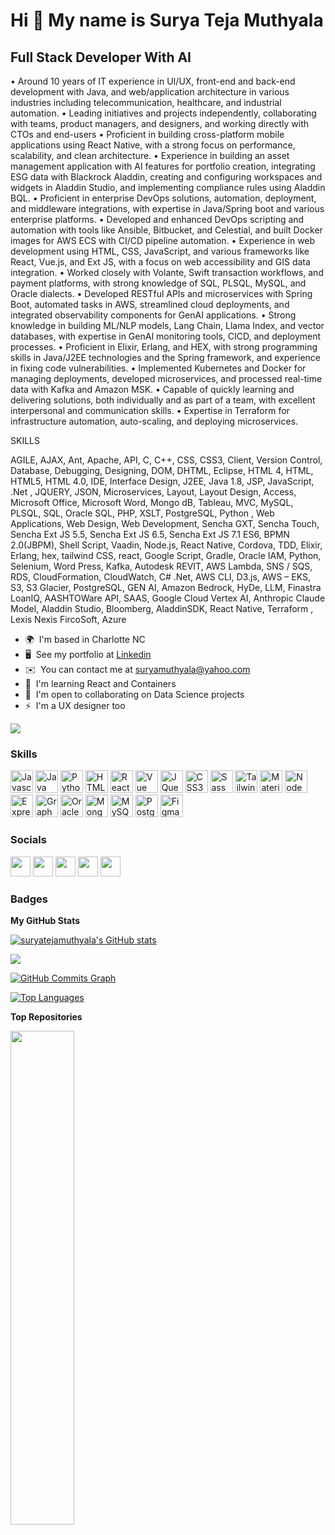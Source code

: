 Hi 👋 My name is Surya Teja Muthyala
====================================

Full Stack Developer With AI
--------------------

•	Around 10 years of IT experience in UI/UX, front-end and back-end development with Java, and web/application architecture in various industries including telecommunication, healthcare, and industrial automation.
•	Leading initiatives and projects independently, collaborating with teams, product managers, and designers, and working directly with CTOs and end-users
•	Proficient in building cross-platform mobile applications using React Native, with a strong focus on performance, scalability, and clean architecture.
•	Experience in building an asset management application with AI features for portfolio creation, integrating ESG data with Blackrock Aladdin, creating and configuring workspaces and widgets in Aladdin Studio, and implementing compliance rules using Aladdin BQL.
•	Proficient in enterprise DevOps solutions, automation, deployment, and middleware integrations, with expertise in Java/Spring boot and various enterprise platforms.
•	Developed and enhanced DevOps scripting and automation with tools like Ansible, Bitbucket, and Celestial, and built Docker images for AWS ECS with CI/CD pipeline automation.
•	Experience in web development using HTML, CSS, JavaScript, and various frameworks like React, Vue.js, and Ext JS, with a focus on web accessibility and GIS data integration.
•	Worked closely with Volante, Swift transaction workflows, and payment platforms, with strong knowledge of SQL, PLSQL, MySQL, and Oracle dialects.
•	Developed RESTful APIs and microservices with Spring Boot, automated tasks in AWS, streamlined cloud deployments, and integrated observability components for GenAI applications.
•	Strong knowledge in building ML/NLP models, Lang Chain, Llama Index, and vector databases, with expertise in GenAI monitoring tools, CICD, and deployment processes.
•	Proficient in Elixir, Erlang, and HEX, with strong programming skills in Java/J2EE technologies and the Spring framework, and experience in fixing code vulnerabilities.
•	Implemented Kubernetes and Docker for managing deployments, developed microservices, and processed real-time data with Kafka and Amazon MSK.
•	Capable of quickly learning and delivering solutions, both individually and as part of a team, with excellent interpersonal and communication skills.
•	Expertise in Terraform for infrastructure automation, auto-scaling, and deploying microservices.


SKILLS

AGILE, AJAX, Ant, Apache, API, C, C++, CSS, CSS3, Client, Version Control, Database, Debugging, Designing, DOM, DHTML, Eclipse, HTML 4, HTML, HTML5, HTML 4.0, IDE, Interface Design, J2EE, Java 1.8, JSP, JavaScript, .Net , JQUERY, JSON, Microservices, Layout, Layout Design, Access, Microsoft Office, Microsoft Word, Mongo dB, Tableau, MVC, MySQL, PLSQL, SQL, Oracle SQL, PHP, XSLT, PostgreSQL, Python , Web Applications, Web Design, Web Development, Sencha  GXT, Sencha Touch, Sencha Ext JS 5.5, Sencha Ext JS 6.5, Sencha Ext JS 7.1 ES6, BPMN 2.0(JBPM), Shell Script, Vaadin, Node.js, React Native, Cordova, TDD, Elixir, Erlang, hex, tailwind CSS, react, Google Script, Gradle, Oracle IAM, Python, Selenium, Word Press, Kafka, Autodesk REVIT, AWS Lambda, SNS / SQS, RDS, CloudFormation, CloudWatch, C# .Net, AWS CLI, D3.js, AWS – EKS, S3, S3 Glacier, PostgreSQL, GEN AI, Amazon Bedrock, HyDe, LLM, Finastra LoanIQ, AASHTOWare API, SAAS, Google Cloud Vertex AI, Anthropic Claude Model, Aladdin Studio, Bloomberg, AladdinSDK, React Native, Terraform , Lexis Nexis FircoSoft, Azure


* 🌍  I'm based in Charlotte NC
* 🖥️  See my portfolio at [Linkedin](http://www.linkedin.com/in/suryatejamuthyala/)
* ✉️  You can contact me at [suryamuthyala@yahoo.com](mailto:suryamuthyala@yahoo.com)
* 🧠  I'm learning React and Containers
* 🤝  I'm open to collaborating on Data Science projects
* ⚡  I'm a UX designer too

<a href="https://www.twitter.com/suryateja027" target="_blank" rel="noreferrer"><img
src="https://img.shields.io/twitter/follow/suryateja027?logo=twitter&style=for-the-badge&color=0891b2&labelColor=1c1917"
/></a>

### Skills

<p align="left">
<a href="https://developer.mozilla.org/en-US/docs/Web/JavaScript" target="_blank" rel="noreferrer"><img src="https://raw.githubusercontent.com/danielcranney/readme-generator/main/public/icons/skills/javascript-colored.svg" width="36" height="36" alt="Javascript" /></a>
<a href="https://www.oracle.com/java/" target="_blank" rel="noreferrer"><img src="https://raw.githubusercontent.com/danielcranney/readme-generator/main/public/icons/skills/java-colored.svg" width="36" height="36" alt="Java" /></a>
<a href="https://www.python.org/" target="_blank" rel="noreferrer"><img src="https://raw.githubusercontent.com/danielcranney/readme-generator/main/public/icons/skills/python-colored.svg" width="36" height="36" alt="Python" /></a>
<a href="https://developer.mozilla.org/en-US/docs/Glossary/HTML5" target="_blank" rel="noreferrer"><img src="https://raw.githubusercontent.com/danielcranney/readme-generator/main/public/icons/skills/html5-colored.svg" width="36" height="36" alt="HTML5" /></a>
<a href="https://reactjs.org/" target="_blank" rel="noreferrer"><img src="https://raw.githubusercontent.com/danielcranney/readme-generator/main/public/icons/skills/react-colored.svg" width="36" height="36" alt="React" /></a>
<a href="https://vuejs.org/" target="_blank" rel="noreferrer"><img src="https://raw.githubusercontent.com/danielcranney/readme-generator/main/public/icons/skills/vuejs-colored.svg" width="36" height="36" alt="Vue" /></a>
<a href="https://jquery.com/" target="_blank" rel="noreferrer"><img src="https://raw.githubusercontent.com/danielcranney/readme-generator/main/public/icons/skills/jquery-colored.svg" width="36" height="36" alt="JQuery" /></a>
<a href="https://www.w3.org/TR/CSS/#css" target="_blank" rel="noreferrer"><img src="https://raw.githubusercontent.com/danielcranney/readme-generator/main/public/icons/skills/css3-colored.svg" width="36" height="36" alt="CSS3" /></a>
<a href="https://sass-lang.com/" target="_blank" rel="noreferrer"><img src="https://raw.githubusercontent.com/danielcranney/readme-generator/main/public/icons/skills/sass-colored.svg" width="36" height="36" alt="Sass" /></a>
<a href="https://tailwindcss.com/" target="_blank" rel="noreferrer"><img src="https://raw.githubusercontent.com/danielcranney/readme-generator/main/public/icons/skills/tailwindcss-colored.svg" width="36" height="36" alt="TailwindCSS" /></a>
<a href="https://mui.com/" target="_blank" rel="noreferrer"><img src="https://raw.githubusercontent.com/danielcranney/readme-generator/main/public/icons/skills/materialui-colored.svg" width="36" height="36" alt="Material UI" /></a>
<a href="https://nodejs.org/en/" target="_blank" rel="noreferrer"><img src="https://raw.githubusercontent.com/danielcranney/readme-generator/main/public/icons/skills/nodejs-colored.svg" width="36" height="36" alt="NodeJS" /></a>
<a href="https://expressjs.com/" target="_blank" rel="noreferrer"><img src="https://raw.githubusercontent.com/danielcranney/readme-generator/main/public/icons/skills/express-colored-dark.svg" width="36" height="36" alt="Express" /></a>
<a href="https://graphql.org/" target="_blank" rel="noreferrer"><img src="https://raw.githubusercontent.com/danielcranney/readme-generator/main/public/icons/skills/graphql-colored.svg" width="36" height="36" alt="GraphQL" /></a>
<a href="https://www.oracle.com/uk/index.html" target="_blank" rel="noreferrer"><img src="https://raw.githubusercontent.com/danielcranney/readme-generator/main/public/icons/skills/oracle-colored.svg" width="36" height="36" alt="Oracle" /></a>
<a href="https://www.mongodb.com/" target="_blank" rel="noreferrer"><img src="https://raw.githubusercontent.com/danielcranney/readme-generator/main/public/icons/skills/mongodb-colored.svg" width="36" height="36" alt="MongoDB" /></a>
<a href="https://www.mysql.com/" target="_blank" rel="noreferrer"><img src="https://raw.githubusercontent.com/danielcranney/readme-generator/main/public/icons/skills/mysql-colored.svg" width="36" height="36" alt="MySQL" /></a>
<a href="https://www.postgresql.org/" target="_blank" rel="noreferrer"><img src="https://raw.githubusercontent.com/danielcranney/readme-generator/main/public/icons/skills/postgresql-colored.svg" width="36" height="36" alt="PostgreSQL" /></a>
<a href="https://www.figma.com/" target="_blank" rel="noreferrer"><img src="https://raw.githubusercontent.com/danielcranney/readme-generator/main/public/icons/skills/figma-colored.svg" width="36" height="36" alt="Figma" /></a>
</p>


### Socials

<p align="left"> <a href="https://www.facebook.com/suryateja027" target="_blank" rel="noreferrer"><img src="https://raw.githubusercontent.com/danielcranney/readme-generator/main/public/icons/socials/facebook.svg" width="32" height="32" /></a> <a href="https://www.github.com/suryatejamuthyala" target="_blank" rel="noreferrer"><img src="https://raw.githubusercontent.com/danielcranney/readme-generator/main/public/icons/socials/github-dark.svg" width="32" height="32" /></a> <a href="http://www.instagram.com/suryateja027" target="_blank" rel="noreferrer"><img src="https://raw.githubusercontent.com/danielcranney/readme-generator/main/public/icons/socials/instagram.svg" width="32" height="32" /></a> <a href="https://www.linkedin.com/in/suryatejamuthyala" target="_blank" rel="noreferrer"><img src="https://raw.githubusercontent.com/danielcranney/readme-generator/main/public/icons/socials/linkedin.svg" width="32" height="32" /></a> <a href="https://www.twitter.com/suryateja027" target="_blank" rel="noreferrer"><img src="https://raw.githubusercontent.com/danielcranney/readme-generator/main/public/icons/socials/twitter.svg" width="32" height="32" /></a></p>

### Badges

<b>My GitHub Stats</b>

<a href="http://www.github.com/suryatejamuthyala"><img src="https://github-readme-stats.vercel.app/api?username=suryatejamuthyala&show_icons=true&hide=&count_private=true&title_color=0891b2&text_color=ffffff&icon_color=0891b2&bg_color=1c1917&hide_border=true&show_icons=true" alt="suryatejamuthyala's GitHub stats" /></a>

<a href="http://www.github.com/suryatejamuthyala"><img src="https://github-readme-streak-stats.herokuapp.com/?user=suryatejamuthyala&stroke=ffffff&background=1c1917&ring=0891b2&fire=0891b2&currStreakNum=ffffff&currStreakLabel=0891b2&sideNums=ffffff&sideLabels=ffffff&dates=ffffff&hide_border=true" /></a>

<a href="http://www.github.com/suryatejamuthyala"><img src="https://activity-graph.herokuapp.com/graph?username=suryatejamuthyala&bg_color=1c1917&color=ffffff&line=0891b2&point=ffffff&area_color=1c1917&area=true&hide_border=true&custom_title=GitHub%20Commits%20Graph" alt="GitHub Commits Graph" /></a>

<a href="https://github.com/suryatejamuthyala" align="left"><img src="https://github-readme-stats.vercel.app/api/top-langs/?username=suryatejamuthyala&langs_count=10&title_color=0891b2&text_color=ffffff&icon_color=0891b2&bg_color=1c1917&hide_border=true&locale=en&custom_title=Top%20%Languages" alt="Top Languages" /></a>

<b>Top Repositories</b>

<div width="100%" align="center"><a href="https://github.com/suryatejamuthyala/Vueoffline" align="left"><img align="left" width="45%" src="https://github-readme-stats.vercel.app/api/pin/?username=suryatejamuthyala&repo=Vueoffline&title_color=0891b2&text_color=ffffff&icon_color=0891b2&bg_color=1c1917&hide_border=true&locale=en" /></a></div><br /><br /><br /><br /><br /><br /><br />

